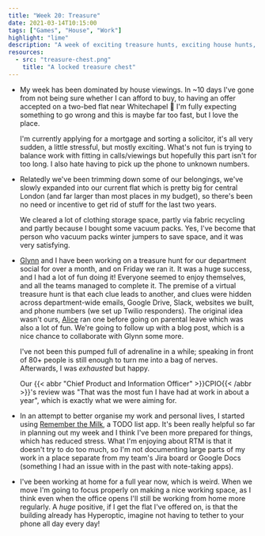 ```yaml
---
title: "Week 20: Treasure"
date: 2021-03-14T10:15:00
tags: ["Games", "House", "Work"]
highlight: "lime"
description: "A week of exciting treasure hunts, exciting house hunts, and organising my physical and mental space."
resources:
  - src: "treasure-chest.png"
    title: "A locked treasure chest"
---
```


  * My week has been dominated by house viewings. In ~10 days I've gone from not being sure whether I can afford to buy, to having an offer accepted on a two-bed flat near Whitechapel 😬 I'm fully expecting something to go wrong and this is maybe far too fast, but I love the place.

    I'm currently applying for a mortgage and sorting a solicitor, it's all very sudden, a little stressful, but mostly exciting. What's not fun is trying to balance work with fitting in calls/viewings but hopefully this part isn't for too long. I also hate having to pick up the phone to unknown numbers.

  * Relatedly we've been trimming down some of our belongings, we've slowly expanded into our current flat which is pretty big for central London (and far larger than most places in my budget), so there's been no need or incentive to get rid of stuff for the last two years.

    We cleared a lot of clothing storage space, partly via fabric recycling and partly because I bought some vacuum packs. Yes, I've become that person who vacuum packs winter jumpers to save space, and it was very satisfying.

  * [Glynn](https://twitter.com/glynnphillips) and I have been working on a treasure hunt for our department social for over a month, and on Friday we ran it. It was a huge success, and I had a lot of fun doing it! Everyone seemed to enjoy themselves, and all the teams managed to complete it. The premise of a virtual treasure hunt is that each clue leads to another, and clues were hidden across department-wide emails, Google Drive, Slack, websites we built, and phone numbers (we set up Twilio responders). The original idea wasn't ours, [Alice](https://alicebartlett.co.uk/) ran one before going on parental leave which was also a lot of fun. We're going to follow up with a blog post, which is a nice chance to collaborate with Glynn some more.
  
    I've not been this pumped full of adrenaline in a while; speaking in front of 80+ people is still enough to turn me into a bag of nerves. Afterwards, I was _exhausted_ but happy.

    Our {{< abbr "Chief Product and Information Officer" >}}CPIO{{< /abbr >}}'s review was "That was the most fun I have had at work in about a year", which is exactly what we were aiming for.

  * In an attempt to better organise my work and personal lives, I started using [Remember the Milk](http://rememberthemilk.com/), a TODO list app. It's been really helpful so far in planning out my week and I think I've been more prepared for things, which has reduced stress. What I'm enjoying about RTM is that it doesn't try to do too much, so I'm not documenting large parts of my work in a place separate from my team's Jira board or Google Docs (something I had an issue with in the past with note-taking apps).

  * I've been working at home for a full year now, which is weird. When we move I'm going to focus properly on making a nice working space, as I think even when the office opens I'll still be working from home more regularly. A _huge_ positive, if I get the flat I've offered on, is that the building already has Hyperoptic, imagine not having to tether to your phone all day every day!
